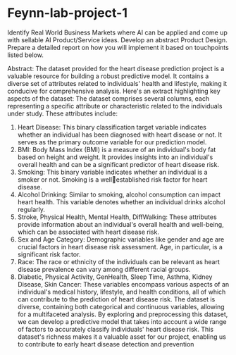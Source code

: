 # Feynn-lab-project-1
Identify Real World Business Markets where AI can be applied and come up with sellable AI Product/Service ideas.
Develop an  abstract Product Design. 
Prepare a detailed report on how you will implement it based on touchpoints listed below.

Abstract:
The dataset provided for the heart disease prediction project is a valuable resource for building a robust 
predictive model. It contains a diverse set of attributes related to individuals' health and lifestyle, 
making it conducive for comprehensive analysis. Here's an extract highlighting key aspects of the 
dataset:
The dataset comprises several columns, each representing a specific attribute or characteristic related to 
the individuals under study. These attributes include:
1. Heart Disease: This binary classification target variable indicates whether an individual has been 
diagnosed with heart disease or not. It serves as the primary outcome variable for our prediction model.
2. BMI: Body Mass Index (BMI) is a measure of an individual's body fat based on height and weight. It 
provides insights into an individual's overall health and can be a significant predictor of heart disease 
risk.
3. Smoking: This binary variable indicates whether an individual is a smoker or not. Smoking is a wellestablished risk factor for heart disease.
4. Alcohol Drinking: Similar to smoking, alcohol consumption can impact heart health. This variable 
denotes whether an individual drinks alcohol regularly.
5. Stroke, Physical Health, Mental Health, DiffWalking: These attributes provide information about an 
individual's overall health and well-being, which can be associated with heart disease risk.
6. Sex and Age Category: Demographic variables like gender and age are crucial factors in heart disease 
risk assessment. Age, in particular, is a significant risk factor.
7. Race: The race or ethnicity of the individuals can be relevant as heart disease prevalence can vary 
among different racial groups.
8. Diabetic, Physical Activity, GenHealth, Sleep Time, Asthma, Kidney Disease, Skin Cancer: These 
variables encompass various aspects of an individual's medical history, lifestyle, and health conditions, 
all of which can contribute to the prediction of heart disease risk.
The dataset is diverse, containing both categorical and continuous variables, allowing for a multifaceted 
analysis. By exploring and preprocessing this dataset, we can develop a predictive model that takes into 
account a wide range of factors to accurately classify individuals' heart disease risk. This dataset's 
richness makes it a valuable asset for our project, enabling us to contribute to early heart disease 
detection and prevention
